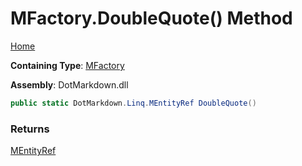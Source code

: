 # MFactory\.DoubleQuote\(\) Method

[Home](../../../../README.md)

**Containing Type**: [MFactory](../README.md)

**Assembly**: DotMarkdown\.dll

```csharp
public static DotMarkdown.Linq.MEntityRef DoubleQuote()
```

### Returns

[MEntityRef](../../MEntityRef/README.md)

